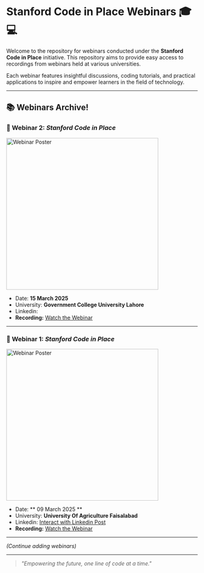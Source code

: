 # Stanford Code in Place Webinars 🎓💻

Welcome to the repository for webinars conducted under the **Stanford Code in Place** initiative. This repository aims to provide easy access to recordings from webinars held at various universities.  

Each webinar features insightful discussions, coding tutorials, and practical applications to inspire and empower learners in the field of technology.

---

## 📚 Webinars Archive!


### 📍 Webinar 2: *Stanford Code in Place*  

<img src="https://github.com/user-attachments/assets/3c594965-b9f5-4f20-80bc-78a6dc43efd3" alt="Webinar Poster" width="400px">  

- Date: **15 March 2025**  
- University: **Government College University Lahore**
- Linkedin:
- **Recording:** [Watch the Webinar](link-to-google-drive-video)  

---

### 📍 Webinar 1: *Stanford Code in Place*  

<img src="https://github.com/user-attachments/assets/cbd3992a-a2af-44bb-a351-e0f66acec73d" alt="Webinar Poster" width="400px">  

- Date: ** 09 March 2025 ** 
- University: **University Of Agriculture Faisalabad**
- Linkedin: [Interact with Linkedin Post](https://www.linkedin.com/posts/muhammad-hamza-hassaan_codeinplace-stanford-webinar-activity-7304409435383238656-PMme?utm_source=share&utm_medium=member_desktop&rcm=ACoAAD-_PRUBQXgWwEoyxOYJyjter0cg1fhPaVk)
- **Recording:** [Watch the Webinar](https://drive.google.com/file/d/1nptvz9DCr5gd3LQBlDrYf7DGybeGNVov/view?usp=sharing)  
 
---

*(Continue adding webinars)*

---

> *"Empowering the future, one line of code at a time."*
